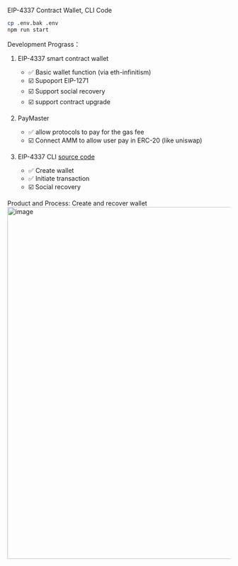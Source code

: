 EIP-4337 Contract Wallet, CLI Code

```bash
cp .env.bak .env
npm run start
```

Development Prograss：

1. EIP-4337 smart contract wallet
   - ✅	Basic wallet function (via eth-infinitism)
   - ☑️	Supoport EIP-1271
   - ☑️	Support social recovery
   - ☑️	support contract upgrade

2. PayMaster
   - ✅	allow protocols to pay for the gas fee
   - ☑️	Connect AMM to allow user pay in ERC-20 (like uniswap)

3. EIP-4337 CLI [source code](https://github.com/proofofsoulprotocol/smart-contract-wallet-4337/blob/main/wallet-core-travel/src/app.ts)
   - ✅	Create wallet
   - ✅	Initiate transaction
   - ☑️	Social recovery

Product and Process:
Create and recover wallet
<img width="795" alt="image" src="https://user-images.githubusercontent.com/14859235/181730499-7ac2dc25-54ba-4224-8f05-c8c9cddcf1d0.png">
